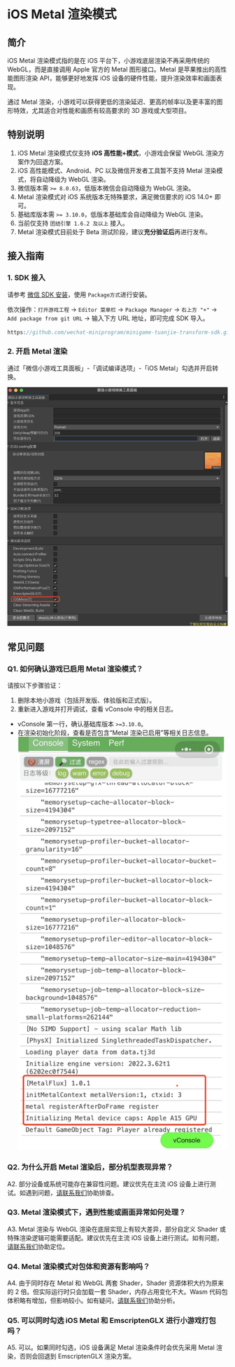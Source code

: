 # iOS Metal 渲染模式

## 简介

iOS Metal 渲染模式指的是在 iOS 平台下，小游戏底层渲染不再采用传统的 WebGL，而是直接调用 Apple 官方的 Metal 图形接口。Metal 是苹果推出的高性能图形渲染 API，能够更好地发挥 iOS 设备的硬件性能，提升渲染效率和画面表现。

通过 Metal 渲染，小游戏可以获得更低的渲染延迟、更高的帧率以及更丰富的图形特效，尤其适合对性能和画质有较高要求的 3D 游戏或大型项目。

## 特别说明

1. iOS Metal 渲染模式仅支持 **iOS 高性能+模式**，小游戏会保留 WebGL 渲染方案作为回退方案。
2. iOS 高性能模式、Android、PC 以及微信开发者工具暂不支持 Metal 渲染模式，将自动降级为 WebGL 渲染。
3. 微信版本需 `>= 8.0.63`，低版本微信会自动降级为 WebGL 渲染。
4. Metal 渲染模式对 iOS 系统版本无特殊要求，满足微信要求的 iOS 14.0+ 即可。
5. 基础库版本需 `>= 3.10.0`，低版本基础库会自动降级为 WebGL 渲染。
6. 当前仅支持 `团结引擎 1.6.2 及以上` 接入。
7. Metal 渲染模式目前处于 Beta 测试阶段，建议**充分验证后**再进行发布。

## 接入指南

### 1. SDK 接入

请参考 [微信 SDK 安装](./SDKInstaller.md)，使用 `Package方式`进行安装。

依次操作：`打开游戏工程` -> `Editor 菜单栏` -> `Package Manager` -> `右上方 "+"` -> `Add package from git URL` -> 输入下方 URL 地址，即可完成 SDK 导入。

```javascript
https://github.com/wechat-miniprogram/minigame-tuanjie-transform-sdk.git#feat-metal-adapt-new
```

### 2. 开启 Metal 渲染

通过「微信小游戏工具面板」-「调试编译选项」-「iOS Metal」勾选并开启转换。

![开启Metal渲染](../image/iosmetal_enable.png)

## 常见问题

### Q1. 如何确认游戏已启用 Metal 渲染模式？

请按以下步骤验证：

1. 删除本地小游戏（包括开发版、体验版和正式版）。
2. 重新进入游戏并打开调试，查看 vConsole 中的相关日志。

-   vConsole 第一行，确认基础库版本 `>=3.10.0`。
-   在渲染初始化阶段，查看是否包含“Metal 渲染已启用”等相关日志信息。
    ![成功开启Metal渲染](../image/iosmetal_enable_log.png)

### Q2. 为什么开启 Metal 渲染后，部分机型表现异常？

A2. 部分设备或系统可能存在兼容性问题。建议优先在主流 iOS 设备上进行测试。如遇到问题，[请联系我们](./IssueAndContact.md)协助排查。

### Q3. Metal 渲染模式下，遇到性能或画面异常如何处理？

A3. Metal 渲染与 WebGL 渲染在底层实现上有较大差异，部分自定义 Shader 或特殊渲染逻辑可能需要适配。建议优先在主流 iOS 设备上进行测试。如有问题，[请联系我们](./IssueAndContact.md)协助定位。

### Q4. Metal 渲染模式对包体和资源有影响吗？

A4. 由于同时存在 Metal 和 WebGL 两套 Shader，Shader 资源体积大约为原来的 2 倍。但实际运行时只会加载一套 Shader，内存占用变化不大。Wasm 代码包体积略有增加，但影响较小。如有疑问，[请联系我们](./IssueAndContact.md)协助分析。

### Q5. 可以同时勾选 iOS Metal 和 EmscriptenGLX 进行小游戏打包吗？

A5. 可以。如果同时勾选，iOS 设备满足 Metal 渲染条件时会优先采用 Metal 渲染，否则会回退到 EmscriptenGLX 渲染方案。